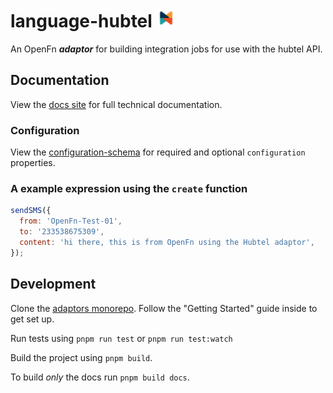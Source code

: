 # language-hubtel <img src='./assets/square.png' width="30" height="30"/>

An OpenFn **_adaptor_** for building integration jobs for use with the hubtel
API.

## Documentation

View the [docs site](https://docs.openfn.org/adaptors/packages/hubtel-docs) for
full technical documentation.

### Configuration

View the
[configuration-schema](https://docs.openfn.org/adaptors/packages/hubtel-configuration-schema/)
for required and optional `configuration` properties.

### A example expression using the `create` function

```js
sendSMS({
  from: 'OpenFn-Test-01',
  to: '233538675309',
  content: 'hi there, this is from OpenFn using the Hubtel adaptor',
});
```

## Development

Clone the [adaptors monorepo](https://github.com/OpenFn/adaptors). Follow the
"Getting Started" guide inside to get set up.

Run tests using `pnpm run test` or `pnpm run test:watch`

Build the project using `pnpm build`.

To build _only_ the docs run `pnpm build docs`.
